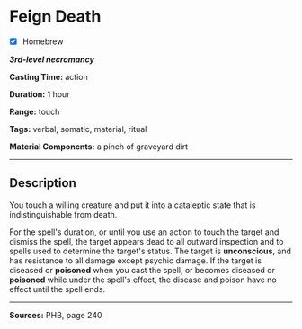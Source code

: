 # Feign Death

- [x] Homebrew

***3rd-level necromancy***

**Casting Time:** action

**Duration:** 1 hour

**Range:** touch

**Tags:** verbal, somatic, material, ritual

**Material Components:** a pinch of graveyard dirt

---

## Description
You touch a willing creature and put it into a cataleptic state that is indistinguishable from death.

For the spell's duration, or until you use an action to touch the target and dismiss the spell, the target appears dead to all outward inspection and to spells used to determine the target's status.
The target is **unconscious**, and has resistance to all damage except psychic damage.
If the target is diseased or **poisoned** when you cast the spell, or becomes diseased or **poisoned** while under the spell's effect, the disease and poison have no effect until the spell ends.

---

**Sources:** PHB, page 240
